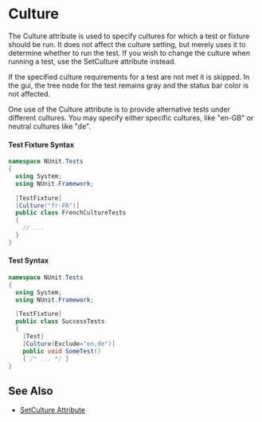 # Culture


The Culture attribute is used to specify cultures for which a test or fixture should be run. It does not affect the culture setting, but merely uses it to determine whether to run the test. If you wish to change the culture when running a test, use the SetCulture attribute instead.
	
If the specified culture requirements for a test are not met it is skipped. In the gui, the tree node for the test remains gray and the status bar color is not affected.

One use of the Culture attribute is to provide alternative tests under different cultures. You may specify either specific cultures, like "en-GB" or neutral cultures like "de".

#### Test Fixture Syntax

```csharp
namespace NUnit.Tests
{
  using System;
  using NUnit.Framework;

  [TestFixture]
  [Culture("fr-FR")]
  public class FrenchCultureTests
  {
    // ...
  }
}
```

#### Test Syntax

```csharp
namespace NUnit.Tests
{
  using System;
  using NUnit.Framework;

  [TestFixture]
  public class SuccessTests
  {
    [Test]
    [Culture(Exclude="en,de")]
    public void SomeTest()
    { /* ... */ }
}
```

## See Also
 * [SetCulture Attribute](setculture.md)

